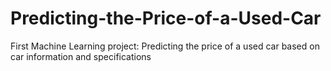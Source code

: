 # Predicting-the-Price-of-a-Used-Car
First Machine Learning project: Predicting the price of a used car based on car information and specifications
